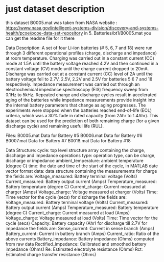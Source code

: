 # just dataset description 
this dataset B0005.mat was taken from NASA website : https://www.nasa.gov/intelligent-systems-division/discovery-and-systems-health/pcoe/pcoe-data-set-repository 
in 5. Batteries/bt1/B0005.mat
you can get the readme file for it there


Data Description:
A set of four Li-ion batteries (# 5, 6, 7 and 18) were run through 3 different operational profiles (charge, discharge and impedance) at room temperature. Charging was carried out in a constant current (CC) mode at 1.5A until the battery voltage reached 4.2V and then continued in a constant voltage (CV) mode until the charge current dropped to 20mA. Discharge was carried out at a constant current (CC) level of 2A until the battery voltage fell to 2.7V, 2.5V, 2.2V and 2.5V for batteries 5 6 7 and 18 respectively. Impedance measurement was carried out through an electrochemical impedance spectroscopy (EIS) frequency sweep from 0.1Hz to 5kHz. Repeated charge and discharge cycles result in accelerated aging of the batteries while impedance measurements provide insight into the internal battery parameters that change as aging progresses. The experiments were stopped when the batteries reached end-of-life (EOL) criteria, which was a 30% fade in rated capacity (from 2Ahr to 1.4Ahr). This dataset can be used for the prediction of both remaining charge (for a given discharge cycle) and remaining useful life (RUL).

Files:
B0005.mat	Data for Battery #5
B0006.mat	Data for Battery #6
B0007.mat	Data for Battery #7
B0018.mat	Data for Battery #18

Data Structure:
cycle:	top level structure array containing the charge, discharge and impedance operations
	type: 	operation  type, can be charge, discharge or impedance
	ambient_temperature:	ambient temperature (degree C)
	time: 	the date and time of the start of the cycle, in MATLAB  date vector format
	data:	data structure containing the measurements
	   for charge the fields are:
		Voltage_measured: 	Battery terminal voltage (Volts)
		Current_measured:	Battery output current (Amps)
		Temperature_measured: 	Battery temperature (degree C)
		Current_charge:		Current measured at charger (Amps)
		Voltage_charge:		Voltage measured at charger (Volts)
		Time:			Time vector for the cycle (secs)
	   for discharge the fields are:
		Voltage_measured: 	Battery terminal voltage (Volts)
		Current_measured:	Battery output current (Amps)
		Temperature_measured: 	Battery temperature (degree C)
		Current_charge:		Current measured at load (Amps)
		Voltage_charge:		Voltage measured at load (Volts)
		Time:			Time vector for the cycle (secs)
		Capacity:		Battery capacity (Ahr) for discharge till 2.7V 
	   for impedance the fields are:
		Sense_current:		Current in sense branch (Amps)
		Battery_current:	Current in battery branch (Amps)
		Current_ratio:		Ratio of the above currents 
		Battery_impedance:	Battery impedance (Ohms) computed from raw data
		Rectified_impedance:	Calibrated and smoothed battery impedance (Ohms) 
		Re:			Estimated electrolyte resistance (Ohms)
		Rct:			Estimated charge transfer resistance (Ohms)

